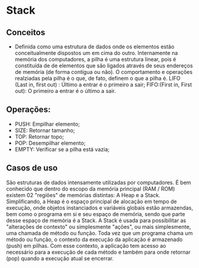 # Stack

## Conceitos

- Definida como uma estrutura de dados onde os elementos estão conceitualmente dispostos um em cima do outro. Internamente na memória dos computadores, a pilha é uma estrutura linear, pois é constituída de de elementos que são ligados através de seus endereços de memória (de forma contígua ou não). O comportamento e operações realziadas pela pilha é o que, de fato, definem o que a pilha é.
  LIFO (Last in, first out) : Último a entrar é o primeiro a sair;
  FIFO:(First in, First out): O primeiro a entrar é o último a sair.

## Operações:

- PUSH: Empilhar elemento;
- SIZE: Retornar tamanho;
- TOP: Retornar topo;
- POP: Desempilhar elemento;
- EMPTY: Verificar se a pilha está vazia;

## Casos de uso

São estruturas de dados intensamente utilizadas por computadores. É bem conhecido que dentro do escopo da memória principal (RAM / ROM) existem 02 "regiões" de memórias distintas: A Heap e a Stack. Simplificando, a Heap é o espaço principal de alocação em tempo de execução, onde objetos instanciados e variáveis globais estão armazendas, bem como o programa em si e seu espaço de memória, sendo que parte desse espaço de memória é a Stack. A Stack é usada para possibilitar as "alterações de contexto" ou simplesmente "ações", ou mais simplesmente, uma chamada de método ou função. Toda vez que um programa chama um método ou função, o contexto da execução da aplicação é armazenado (push) em pilhas. Com esse contexto, a aplicação tem acesso ao necessário para a execução de cada método e também para onde retornar (pop) quando a execução atual se encerrar.
